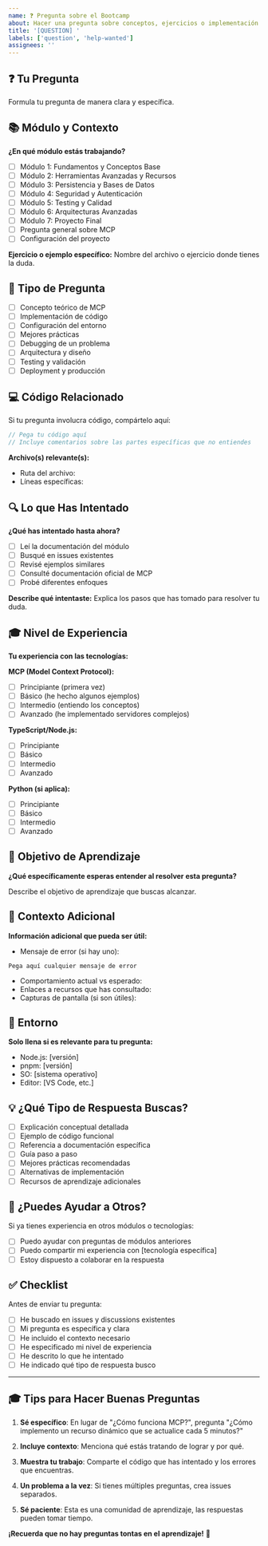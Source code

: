 ```yaml
---
name: ❓ Pregunta sobre el Bootcamp
about: Hacer una pregunta sobre conceptos, ejercicios o implementación
title: '[QUESTION] '
labels: ['question', 'help-wanted']
assignees: ''
---
```


## ❓ Tu Pregunta

Formula tu pregunta de manera clara y específica.

## 📚 Módulo y Contexto

**¿En qué módulo estás trabajando?**

- [ ] Módulo 1: Fundamentos y Conceptos Base
- [ ] Módulo 2: Herramientas Avanzadas y Recursos
- [ ] Módulo 3: Persistencia y Bases de Datos
- [ ] Módulo 4: Seguridad y Autenticación
- [ ] Módulo 5: Testing y Calidad
- [ ] Módulo 6: Arquitecturas Avanzadas
- [ ] Módulo 7: Proyecto Final
- [ ] Pregunta general sobre MCP
- [ ] Configuración del proyecto

**Ejercicio o ejemplo específico:**
Nombre del archivo o ejercicio donde tienes la duda.

## 🎯 Tipo de Pregunta

- [ ] Concepto teórico de MCP
- [ ] Implementación de código
- [ ] Configuración del entorno
- [ ] Mejores prácticas
- [ ] Debugging de un problema
- [ ] Arquitectura y diseño
- [ ] Testing y validación
- [ ] Deployment y producción

## 💻 Código Relacionado

Si tu pregunta involucra código, compártelo aquí:

```typescript
// Pega tu código aquí
// Incluye comentarios sobre las partes específicas que no entiendes
```

**Archivo(s) relevante(s):**

- Ruta del archivo:
- Líneas específicas:

## 🔍 Lo que Has Intentado

**¿Qué has intentado hasta ahora?**

- [ ] Leí la documentación del módulo
- [ ] Busqué en issues existentes
- [ ] Revisé ejemplos similares
- [ ] Consulté documentación oficial de MCP
- [ ] Probé diferentes enfoques

**Describe qué intentaste:**
Explica los pasos que has tomado para resolver tu duda.

## 🎓 Nivel de Experiencia

**Tu experiencia con las tecnologías:**

**MCP (Model Context Protocol):**

- [ ] Principiante (primera vez)
- [ ] Básico (he hecho algunos ejemplos)
- [ ] Intermedio (entiendo los conceptos)
- [ ] Avanzado (he implementado servidores complejos)

**TypeScript/Node.js:**

- [ ] Principiante
- [ ] Básico
- [ ] Intermedio
- [ ] Avanzado

**Python (si aplica):**

- [ ] Principiante
- [ ] Básico
- [ ] Intermedio
- [ ] Avanzado

## 🎯 Objetivo de Aprendizaje

**¿Qué específicamente esperas entender al resolver esta pregunta?**

Describe el objetivo de aprendizaje que buscas alcanzar.

## 📝 Contexto Adicional

**Información adicional que pueda ser útil:**

- Mensaje de error (si hay uno):

```
Pega aquí cualquier mensaje de error
```

- Comportamiento actual vs esperado:
- Enlaces a recursos que has consultado:
- Capturas de pantalla (si son útiles):

## 🔧 Entorno

**Solo llena si es relevante para tu pregunta:**

- Node.js: [versión]
- pnpm: [versión]
- SO: [sistema operativo]
- Editor: [VS Code, etc.]

## 💡 ¿Qué Tipo de Respuesta Buscas?

- [ ] Explicación conceptual detallada
- [ ] Ejemplo de código funcional
- [ ] Referencia a documentación específica
- [ ] Guía paso a paso
- [ ] Mejores prácticas recomendadas
- [ ] Alternativas de implementación
- [ ] Recursos de aprendizaje adicionales

## 🤝 ¿Puedes Ayudar a Otros?

Si ya tienes experiencia en otros módulos o tecnologías:

- [ ] Puedo ayudar con preguntas de módulos anteriores
- [ ] Puedo compartir mi experiencia con [tecnología específica]
- [ ] Estoy dispuesto a colaborar en la respuesta

## ✅ Checklist

Antes de enviar tu pregunta:

- [ ] He buscado en issues y discussions existentes
- [ ] Mi pregunta es específica y clara
- [ ] He incluido el contexto necesario
- [ ] He especificado mi nivel de experiencia
- [ ] He descrito lo que he intentado
- [ ] He indicado qué tipo de respuesta busco

---

## 🎓 Tips para Hacer Buenas Preguntas

1. **Sé específico**: En lugar de "¿Cómo funciona MCP?", pregunta "¿Cómo implemento un recurso dinámico que se actualice cada 5 minutos?"

2. **Incluye contexto**: Menciona qué estás tratando de lograr y por qué.

3. **Muestra tu trabajo**: Comparte el código que has intentado y los errores que encuentras.

4. **Un problema a la vez**: Si tienes múltiples preguntas, crea issues separados.

5. **Sé paciente**: Esta es una comunidad de aprendizaje, las respuestas pueden tomar tiempo.

**¡Recuerda que no hay preguntas tontas en el aprendizaje!** 🚀
